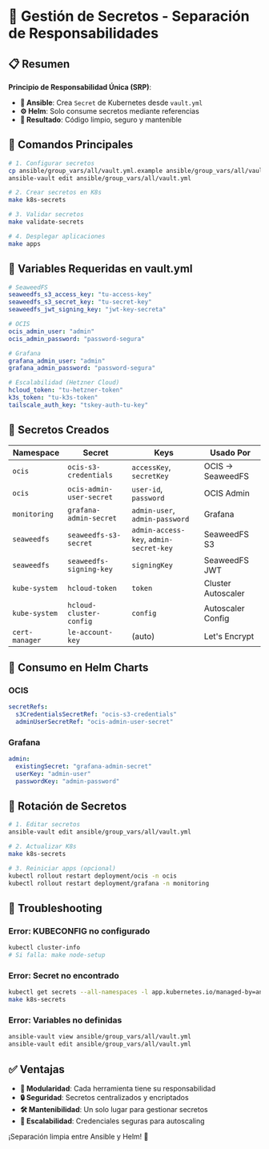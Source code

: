 # 🔐 Gestión de Secretos - Separación de Responsabilidades

## 📋 Resumen

**Principio de Responsabilidad Única (SRP)**:

- **🔧 Ansible**: Crea `Secret` de Kubernetes desde `vault.yml`
- **⚙️ Helm**: Solo consume secretos mediante referencias
- **🎯 Resultado**: Código limpio, seguro y mantenible

## 🔄 Comandos Principales

```bash
# 1. Configurar secretos
cp ansible/group_vars/all/vault.yml.example ansible/group_vars/all/vault.yml
ansible-vault edit ansible/group_vars/all/vault.yml

# 2. Crear secretos en K8s
make k8s-secrets

# 3. Validar secretos
make validate-secrets

# 4. Desplegar aplicaciones
make apps
```

## 🔐 Variables Requeridas en vault.yml

```yaml
# SeaweedFS
seaweedfs_s3_access_key: "tu-access-key"
seaweedfs_s3_secret_key: "tu-secret-key"
seaweedfs_jwt_signing_key: "jwt-key-secreta"

# OCIS
ocis_admin_user: "admin"
ocis_admin_password: "password-segura"

# Grafana
grafana_admin_user: "admin"
grafana_admin_password: "password-segura"

# Escalabilidad (Hetzner Cloud)
hcloud_token: "tu-hetzner-token"
k3s_token: "tu-k3s-token"
tailscale_auth_key: "tskey-auth-tu-key"
```

## 🎯 Secretos Creados

| Namespace | Secret | Keys | Usado Por |
|-----------|--------|------|-----------|
| `ocis` | `ocis-s3-credentials` | `accessKey`, `secretKey` | OCIS → SeaweedFS |
| `ocis` | `ocis-admin-user-secret` | `user-id`, `password` | OCIS Admin |
| `monitoring` | `grafana-admin-secret` | `admin-user`, `admin-password` | Grafana |
| `seaweedfs` | `seaweedfs-s3-secret` | `admin-access-key`, `admin-secret-key` | SeaweedFS S3 |
| `seaweedfs` | `seaweedfs-signing-key` | `signingKey` | SeaweedFS JWT |
| `kube-system` | `hcloud-token` | `token` | Cluster Autoscaler |
| `kube-system` | `hcloud-cluster-config` | `config` | Autoscaler Config |
| `cert-manager` | `le-account-key` | (auto) | Let's Encrypt |

## 🔗 Consumo en Helm Charts

### OCIS
```yaml
secretRefs:
  s3CredentialsSecretRef: "ocis-s3-credentials"
  adminUserSecretRef: "ocis-admin-user-secret"
```

### Grafana
```yaml
admin:
  existingSecret: "grafana-admin-secret"
  userKey: "admin-user"
  passwordKey: "admin-password"
```

## 🔄 Rotación de Secretos

```bash
# 1. Editar secretos
ansible-vault edit ansible/group_vars/all/vault.yml

# 2. Actualizar K8s
make k8s-secrets

# 3. Reiniciar apps (opcional)
kubectl rollout restart deployment/ocis -n ocis
kubectl rollout restart deployment/grafana -n monitoring
```

## 🐛 Troubleshooting

### Error: KUBECONFIG no configurado
```bash
kubectl cluster-info
# Si falla: make node-setup
```

### Error: Secret no encontrado
```bash
kubectl get secrets --all-namespaces -l app.kubernetes.io/managed-by=ansible
make k8s-secrets
```

### Error: Variables no definidas
```bash
ansible-vault view ansible/group_vars/all/vault.yml
ansible-vault edit ansible/group_vars/all/vault.yml
```

## ✅ Ventajas

- **🧩 Modularidad**: Cada herramienta tiene su responsabilidad
- **🔒 Seguridad**: Secretos centralizados y encriptados
- **🛠️ Mantenibilidad**: Un solo lugar para gestionar secretos
- **🚀 Escalabilidad**: Credenciales seguras para autoscaling

¡Separación limpia entre Ansible y Helm! 🚀 